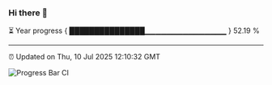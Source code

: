 ### Hi there 👋

⏳ Year progress { ███████████████▁▁▁▁▁▁▁▁▁▁▁▁▁▁▁ } 52.19 %

---

⏰ Updated on Thu, 10 Jul 2025 12:10:32 GMT

![Progress Bar CI](https://github.com/liununu/liununu/workflows/Progress%20Bar%20CI/badge.svg)
